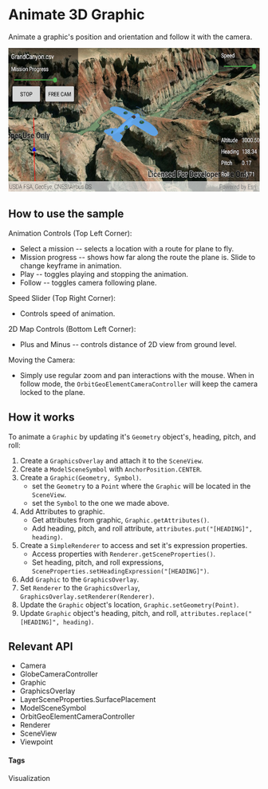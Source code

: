 # Animate 3D Graphic

Animate a graphic's position and orientation and follow it with the camera.

![Animate 3D Graphic App](animate-3d-graphic.png)

## How to use the sample

Animation Controls (Top Left Corner):
* Select a mission -- selects a location with a route for plane to fly.
* Mission progress -- shows how far along the route the plane is. Slide to change keyframe in animation.
* Play -- toggles playing and stopping the animation.
* Follow -- toggles camera following plane.

Speed Slider (Top Right Corner):
* Controls speed of animation.

2D Map Controls (Bottom Left Corner):
* Plus and Minus -- controls distance of 2D view from ground level.

Moving the Camera: 
* Simply use regular zoom and pan interactions with the mouse. When in follow mode, the `OrbitGeoElementCameraController` will keep the camera locked to the plane.


## How it works

To animate a `Graphic` by updating it's `Geometry` object's, heading, pitch, and roll:

1. Create a `GraphicsOverlay` and attach it to the `SceneView`.
1. Create a `ModelSceneSymbol` with `AnchorPosition.CENTER`.
1. Create a `Graphic(Geometry, Symbol)`.
   * set the `Geometry` to a `Point` where the `Graphic` will be located in the `SceneView`.
   * set the `Symbol` to the one we made above.
1. Add Attributes to graphic.
   * Get attributes from graphic, `Graphic.getAttributes()`.
   * Add heading, pitch, and roll attribute, `attributes.put("[HEADING]", heading)`.
1. Create a `SimpleRenderer` to access and set it's expression properties.
   * Access properties with `Renderer.getSceneProperties()`.
   * Set heading, pitch, and roll expressions, `SceneProperties.setHeadingExpression("[HEADING]")`.
1. Add `Graphic` to the `GraphicsOverlay`.
1. Set `Renderer` to the `GraphicsOverlay`, `GraphicsOverlay.setRenderer(Renderer)`.
1. Update the `Graphic` object's location, `Graphic.setGeometry(Point)`.
1. Update `Graphic` object's heading, pitch, and roll, `attributes.replace("[HEADING]", heading)`.

## Relevant API

* Camera
* GlobeCameraController
* Graphic
* GraphicsOverlay
* LayerSceneProperties.SurfacePlacement
* ModelSceneSymbol
* OrbitGeoElementCameraController</li>
* Renderer
* SceneView
* Viewpoint

#### Tags
Visualization